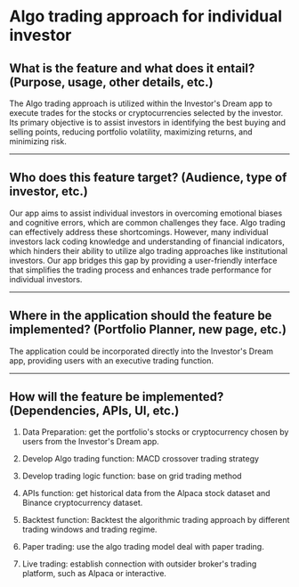 # Algo trading approach for individual investor

## What is the feature and what does it entail? (Purpose, usage, other details, etc.)
The Algo trading approach is utilized within the Investor's Dream app to execute trades for the stocks or cryptocurrencies selected by the investor. Its primary objective is to assist investors in identifying the best buying and selling points, reducing portfolio volatility, maximizing returns, and minimizing risk.

--------------------------------------------------------------------------

## Who does this feature target? (Audience, type of investor, etc.)
Our app aims to assist individual investors in overcoming emotional biases and cognitive errors, which are common challenges they face. Algo trading can effectively address these shortcomings. However, many individual investors lack coding knowledge and understanding of financial indicators, which hinders their ability to utilize algo trading approaches like institutional investors. Our app bridges this gap by providing a user-friendly interface that simplifies the trading process and enhances trade performance for individual investors.

--------------------------------------------------------------------------

## Where in the application should the feature be implemented? (Portfolio Planner, new page, etc.)
The application could be incorporated directly into the Investor's Dream app, providing users with an executive trading function.

--------------------------------------------------------------------------

## How will the feature be implemented? (Dependencies, APIs, UI, etc.)
1. Data Preparation: get the portfolio's stocks or cryptocurrency chosen by users from the Investor's Dream app.

2. Develop Algo trading function: MACD crossover trading strategy 

3. Develop trading logic function: base on grid trading method

4. APIs function: get historical data from the Alpaca stock dataset and Binance cryptocurrency dataset.

5. Backtest function: Backtest the algorithmic trading approach by different trading windows and trading regime.

6. Paper trading: use the algo trading model deal with paper trading.

7. Live trading: establish connection with outsider broker's trading platform, such as Alpaca or interactive.
